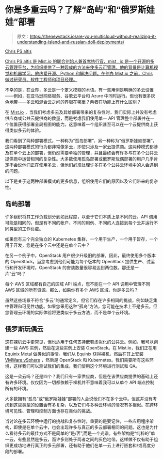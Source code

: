 # 你是多重云吗？了解“岛屿”和“俄罗斯娃娃”部署

> 原文：<https://thenewstack.io/are-you-multicloud-without-realizing-it-understanding-island-and-russian-doll-deployments/>

[](http://mist.io/)

[Chris PS altis](http://mist.io/)

[Chris PS altis 是 Mist.io 的联合创始人兼首席执行官，mist . io 是一个开源的多云管理平台，为组织提供了一种现成的方法来使多云可管理。他的背景是计算机视觉和机器学习。他热爱开源、Python 和解决问题。在创办 Mist.io 之前，Chris 做过研究员、软件工程师和项目经理。](http://mist.io/)

[](http://mist.io/)[](http://mist.io/)

不幸的是，在业界，多云是一个定义模糊的术语。有一些用例是明确的多云设置——例如，在亚马逊网络服务、谷歌云平台和 Azure 中同时运行。但也有很多灰色地带——多云和混合云之间的界限在哪里？两者在功能上有什么区别？

在 [Mist.io](https://mist.io/) ，当我们考虑多云及其给部署带来的复杂性时，我们实际上并没有考虑供应商或公共云提供商的数量，而是考虑我们使用单一 API 管理整个部署并在一个位置获得部署全局视图的能力。这意味着一个组织甚至可以在一个云提供商上获得类似多云的体验。

我们看到了两种部署模式，一种称为“孤岛部署”，另一种称为“俄罗斯娃娃部署”，这两种部署模式的行为都非常像多云，即使只涉及一家云提供商。这两种模式都涉及在单个云上的部署，但仍然需要单独的管理，并且最终会有许多与在多个公共云提供商中运营相同的复杂性。大多数使用孤岛部署或俄罗斯玩偶部署的用户几乎肯定不会说他们正在使用多云，但他们必须处理许多在多个公共云环境中的人会遇到的问题。

以下是关于这两种部署模式的更多信息，组织使用它们的原因以及它们带来的复杂性。

## 岛屿部署

许多组织将其工作负载划分到如此程度，以至于它们本质上是不同的云。API 调用可能是相同的，但是有不同的帐户、不同的用例、不同的人连接到每个云并运行不同类型的工作负载。

如果您有三个完全独立的 Kubernetes 集群，一个用于生产，一个用于暂存，一个用于开发，您是在多个云中还是在单个云中？

在另一个例子中，OpenStack 用户很少升级旧的部署，因此，最终使用多个版本的 OpenStack。当您考虑到他们可能为每个版本的 OpenStack 提供生产、试运行和开发环境时，OpenStack 的安装数量很容易达到两位数。那还是一片“云”吗？

每个 AWS 区域都有自己的区域 API 端点，您不能在一个 API 调用中管理不同 AWS 区域的所有资源。那么，如果你有多个 AWS 区域，你是多云吗？

虽然这些场景不符合“多云”的通常定义，但它们存在许多相同的挑战，例如缺乏集中管理和可见性功能。如果您采用这种“孤岛”方法，您可能在技术上不是多云，但您管理云环境的实际体验将更类似于多云方法，而不是单个云环境。

## 俄罗斯玩偶云

这在裸机云中更常见，但也适用于任何支持嵌套虚拟化的公共云。例如，我可以创建一些 AWS 实例，然后在这些实例上安装 OpenStack。在 Mist.io，我们正在用 [Equinix Metal](https://metal.equinix.com/?utm_content=inline-mention) 做类似的事情。我们从 Equinix 获得裸机，然后在其上安装 [VMWare vSphere](https://tanzu.vmware.com?utm_content=inline-mention) ，然后是 OpenStack 和 Kubernetes。我们需要所有这些环境，这样我们可以测试我们的集成，我们使用这个环境进行测试和 QA。

这是一朵云吗？还是四个？我们只有一家供应商，但是在该供应商提供的基础上还有许多环境。仅仅因为一切都依赖于裸机并不意味着我可以从单个 API 端点控制所有的环境。

大多数拥有“孤岛”或“俄罗斯娃娃”部署的人会说他们不在多个云中。但这并没有考虑到这些类型的设置会有多复杂，以及它们与多种云环境的情况有多相似。在跨环境可见性、管理和控制方面也存在类似的挑战。

当讨论在多云环境中运行的挑战和复杂性时，重要的是要记住，一些应用程序架构，即使是在单个云中，也会出现许多与真正的多云部署相同的问题。这也是为什么看待多云的最佳方式不是简单的“是/否”,而是一个光谱，有些架构是“纯粹的”单一云，有些显然是多云，而许多则处于两者之间的灰色地带。这样做不仅有助于组织更成功地进行真正的多云部署，还有助于他们在单一云上进行嵌套和/或高度分段的部署。

<svg xmlns:xlink="http://www.w3.org/1999/xlink" viewBox="0 0 68 31" version="1.1"><title>Group</title> <desc>Created with Sketch.</desc></svg>